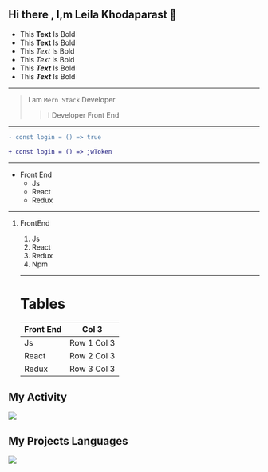 ## Hi there , I,m Leila Khodaparast 👋

- This **Text** Is Bold
- This __Text__ Is Bold
- This *Text* Is Bold
- This _Text_ Is Bold
- This ***Text*** Is Bold
- This ___Text___ Is Bold
  
 -------

 > I am `Mern Stack` Developer
>> I Developer Front End

-----------

```diff
- const login = () => true

+ const login = () => jwToken
```

--------

<ul>
  <li>Front End
    <ul>
      <li>Js</li>
      <li>React</li>
      <li>Redux</li>
    </ul>
  </li>
</ul>

-----------

1. FrontEnd
   1. Js
   2. React
   3. Redux
   4. Npm
   ---------

   # Tables
   | Front End | Col 3|
   | -- | --
   |Js | Row 1 Col 3|
   |React | Row 2 Col 3|
   |Redux | Row 3 Col 3|
   
   

   





  







## My Activity
<img src="https://github-readme-stats.vercel.app/api/top-langs/?username=leilakh71&stats_format=bytes"/>

## My Projects Languages
<img src = "https://github-readme-stats.vercel.app/api?username=leilakh71&show_icons=true&theme=radical"/>
